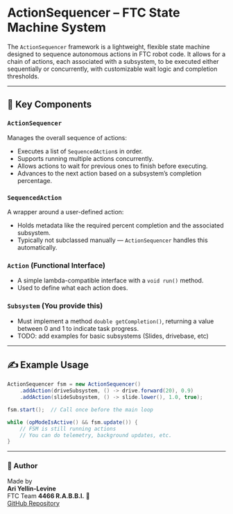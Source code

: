 # ActionSequencer – FTC State Machine System

The `ActionSequencer` framework is a lightweight, flexible state machine designed to 
sequence autonomous actions in FTC robot code. It allows for a chain of actions, 
each associated with a subsystem, to be executed either sequentially or concurrently, 
with customizable wait logic and completion thresholds.

---

## 🔧 Key Components

### `ActionSequencer`
Manages the overall sequence of actions:
- Executes a list of `SequencedAction`s in order.
- Supports running multiple actions concurrently.
- Allows actions to wait for previous ones to finish before executing.
- Advances to the next action based on a subsystem’s completion percentage.

### `SequencedAction`
A wrapper around a user-defined action:
- Holds metadata like the required percent completion and the associated subsystem.
- Typically not subclassed manually — `ActionSequencer` handles this automatically.

### `Action` (Functional Interface)
- A simple lambda-compatible interface with a `void run()` method.
- Used to define what each action does.

### `Subsystem` (You provide this)
- Must implement a method `double getCompletion()`, returning a value between 0 and 1 to indicate task progress.
- TODO: add examples for basic subsystems (Slides, drivebase, etc)
---

## ✍️ Example Usage

```java
ActionSequencer fsm = new ActionSequencer()
    .addAction(driveSubsystem, () -> drive.forward(20), 0.9)
    .addAction(slideSubsystem, () -> slide.lower(), 1.0, true);

fsm.start();  // Call once before the main loop

while (opModeIsActive() && fsm.update()) {
    // FSM is still running actions
    // You can do telemetry, background updates, etc.
}
```
---

### 👤 Author

Made by  
**Ari Yellin-Levine**  
FTC Team **4466 R.A.B.B.I.** 🤖  
[GitHub Repository](TODO)
